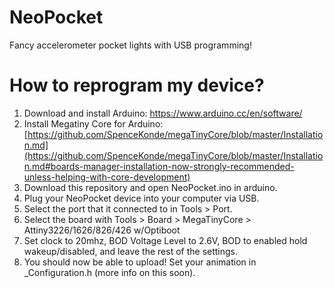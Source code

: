 # NeoPocket
 Fancy accelerometer pocket lights with USB programming!

# How to reprogram my device?

1. Download and install Arduino: https://www.arduino.cc/en/software/
2. Install Megatiny Core for Arduino: [https://github.com/SpenceKonde/megaTinyCore/blob/master/Installation.md](https://github.com/SpenceKonde/megaTinyCore/blob/master/Installation.md#boards-manager-installation-now-strongly-recommended-unless-helping-with-core-development)
3. Download this repository and open NeoPocket.ino in arduino.
4. Plug your NeoPocket device into your computer via USB.
5. Select the port that it connected to in Tools > Port.
6. Select the board with Tools > Board > MegaTinyCore > Attiny3226/1626/826/426 w/Optiboot
7. Set clock to 20mhz, BOD Voltage Level to 2.6V, BOD to enabled hold wakeup/disabled, and leave the rest of the settings.
8. You should now be able to upload! Set your animation in _Configuration.h (more info on this soon).

